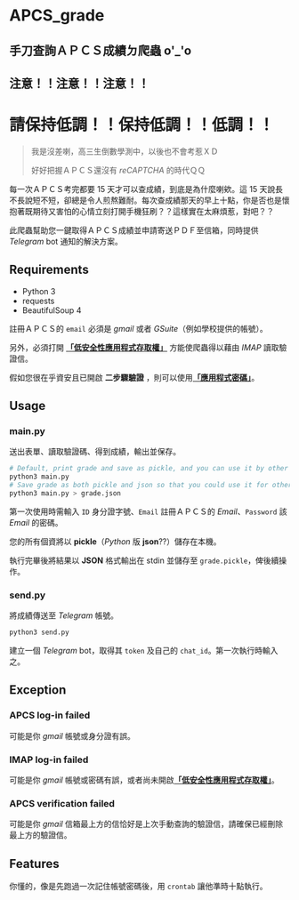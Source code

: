 # APCS_grade
## 手刀查詢ＡＰＣＳ成績ㄉ爬蟲 o'_'o

## 注意！！注意！！注意！！
# 請保持低調！！保持低調！！低調！！

> 我是沒差喇，高三生倒數學測中，以後也不會考惹ＸＤ
>
> 好好把握ＡＰＣＳ還沒有 *reCAPTCHA* 的時代ＱＱ

每一次ＡＰＣＳ考完都要 15 天才可以查成績，到底是為什麼喇欸。這 15 天說長不長說短不短，卻總是令人煎熬難耐。每次查成績那天的早上十點，你是否也是懷抱著既期待又害怕的心情立刻打開手機狂刷？？這樣實在太麻煩惹，對吧？？

此爬蟲幫助您一鍵取得ＡＰＣＳ成績並申請寄送ＰＤＦ至信箱，同時提供 _Telegram_ bot 通知的解決方案。

## Requirements

- Python 3
- requests
- BeautifulSoup 4

註冊ＡＰＣＳ的 `email` 必須是 *gmail* 或者 *GSuite*（例如學校提供的帳號）。

另外，必須打開 [__「低安全性應用程式存取權」__](https://myaccount.google.com/lesssecureapps) 方能使爬蟲得以藉由 *IMAP* 讀取驗證信。

假如您很在乎資安且已開啟 __二步驟驗證__ ，則可以使用[__「應用程式密碼」__](https://support.google.com/accounts/answer/185833)。

## Usage

### main.py

送出表單、讀取驗證碼、得到成績，輸出並保存。

```bash
# Default, print grade and save as pickle, and you can use it by other Python scripts.
python3 main.py
# Save grade as both pickle and json so that you could use it for other purpose.
python3 main.py > grade.json
```

第一次使用時需輸入 `ID` 身分證字號、`Email` 註冊ＡＰＣＳ的 *Email*、`Password` 該 *Email* 的密碼。

您的所有個資將以 __pickle__（*Python* 版 __json__??）儲存在本機。

執行完畢後將結果以 __JSON__ 格式輸出在 stdin 並儲存至 `grade.pickle`，俾後續操作。

### send.py

將成績傳送至 _Telegram_ 帳號。

```bash
python3 send.py
```

建立一個 _Telegram_ bot，取得其 `token` 及自己的 `chat_id`。第一次執行時輸入之。

## Exception

### APCS log-in failed

可能是你 *gmail* 帳號或身分證有誤。

### IMAP log-in failed

可能是你 *gmail* 帳號或密碼有誤，或者尚未開啟[__「低安全性應用程式存取權」__](https://myaccount.google.com/lesssecureapps)。

### APCS verification failed

可能是你 *gmail* 信箱最上方的信恰好是上次手動查詢的驗證信，請確保已經刪除最上方的驗證信。

## Features

你懂的，像是先跑過一次記住帳號密碼後，用 `crontab` 讓他準時十點執行。